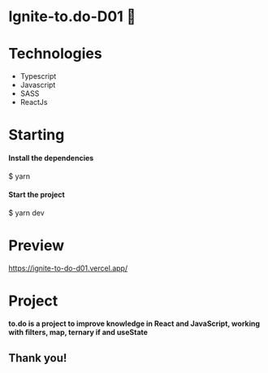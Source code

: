 # Ignite-to.do-D01 :tada:

# Technologies

- Typescript
- Javascript
- SASS
- ReactJs

# Starting

#### Install the dependencies
$ yarn

#### Start the project
$ yarn dev

# Preview

https://ignite-to-do-d01.vercel.app/


# Project 

<h4>to.do is a project to improve knowledge in React and JavaScript, working with filters, map, ternary if and useState</h4>

## Thank you! 
